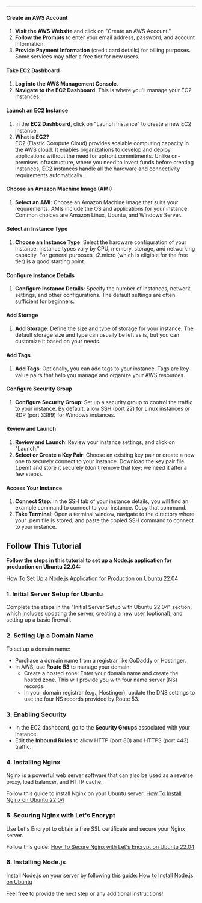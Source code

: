 ---

#### **Create an AWS Account**

1. **Visit the AWS Website** and click on "Create an AWS Account."
2. **Follow the Prompts** to enter your email address, password, and account information.
3. **Provide Payment Information** (credit card details) for billing purposes. Some services may offer a free tier for new users.

#### **Take EC2 Dashboard**

1. **Log into the AWS Management Console**.
2. **Navigate to the EC2 Dashboard**. This is where you'll manage your EC2 instances.

#### **Launch an EC2 Instance**

1. In the **EC2 Dashboard**, click on "Launch Instance" to create a new EC2 instance.
2. **What is EC2?**  
   EC2 (Elastic Compute Cloud) provides scalable computing capacity in the AWS cloud. It enables organizations to develop and deploy applications without the need for upfront commitments. Unlike on-premises infrastructure, where you need to invest funds before creating instances, EC2 instances handle all the hardware and connectivity requirements automatically.

#### **Choose an Amazon Machine Image (AMI)**

1. **Select an AMI**: Choose an Amazon Machine Image that suits your requirements. AMIs include the OS and applications for your instance. Common choices are Amazon Linux, Ubuntu, and Windows Server.

#### **Select an Instance Type**

1. **Choose an Instance Type**: Select the hardware configuration of your instance. Instance types vary by CPU, memory, storage, and networking capacity. For general purposes, t2.micro (which is eligible for the free tier) is a good starting point.

#### **Configure Instance Details**

1. **Configure Instance Details**: Specify the number of instances, network settings, and other configurations. The default settings are often sufficient for beginners.

#### **Add Storage**

1. **Add Storage**: Define the size and type of storage for your instance. The default storage size and type can usually be left as is, but you can customize it based on your needs.

#### **Add Tags**

1. **Add Tags**: Optionally, you can add tags to your instance. Tags are key-value pairs that help you manage and organize your AWS resources.

#### **Configure Security Group**

1. **Configure Security Group**: Set up a security group to control the traffic to your instance. By default, allow SSH (port 22) for Linux instances or RDP (port 3389) for Windows instances.

#### **Review and Launch**

1. **Review and Launch**: Review your instance settings, and click on "Launch."
2. **Select or Create a Key Pair**: Choose an existing key pair or create a new one to securely connect to your instance. Download the key pair file (.pem) and store it securely (don't remove that key; we need it after a few steps).

#### **Access Your Instance**

1. **Connect Step**: In the SSH tab of your instance details, you will find an example command to connect to your instance. Copy that command.
2. **Take Terminal**: Open a terminal window, navigate to the directory where your .pem file is stored, and paste the copied SSH command to connect to your instance.

## Follow This Tutorial

**Follow the steps in this tutorial to set up a Node.js application for production on Ubuntu 22.04:**

[How To Set Up a Node.js Application for Production on Ubuntu 22.04](https://www.digitalocean.com/community/tutorials/how-to-set-up-a-node-js-application-for-production-on-ubuntu-22-04)

### 1. Initial Server Setup for Ubuntu
Complete the steps in the "Initial Server Setup with Ubuntu 22.04" section, which includes updating the server, creating a new user (optional), and setting up a basic firewall.

### 2. Setting Up a Domain Name
To set up a domain name:
- Purchase a domain name from a registrar like GoDaddy or Hostinger.
- In AWS, use **Route 53** to manage your domain:
  - Create a hosted zone: Enter your domain name and create the hosted zone. This will provide you with four name server (NS) records.
  - In your domain registrar (e.g., Hostinger), update the DNS settings to use the four NS records provided by Route 53.

### 3. Enabling Security
- In the EC2 dashboard, go to the **Security Groups** associated with your instance.
- Edit the **Inbound Rules** to allow HTTP (port 80) and HTTPS (port 443) traffic.

### 4. Installing Nginx
Nginx is a powerful web server software that can also be used as a reverse proxy, load balancer, and HTTP cache.

Follow this guide to install Nginx on your Ubuntu server:
[How To Install Nginx on Ubuntu 22.04](https://www.digitalocean.com/community/tutorials/how-to-install-nginx-on-ubuntu-22-04)

### 5. Securing Nginx with Let's Encrypt
Use Let's Encrypt to obtain a free SSL certificate and secure your Nginx server.

Follow this guide:
[How To Secure Nginx with Let's Encrypt on Ubuntu 22.04](https://www.digitalocean.com/community/tutorials/how-to-secure-nginx-with-let-s-encrypt-on-ubuntu-22-04)

### 6. Installing Node.js
Install Node.js on your server by following this guide:
[How to Install Node.js on Ubuntu](https://www.freecodecamp.org/news/how-to-install-node-js-on-ubuntu/#:~:text=After%20installing%20Node%20and%20NPM,Hello%20World%22%20type%20Node%20project.&text=Now%20run%20the%20setup%20with,a%20new%20file%20called%20app)

Feel free to provide the next step or any additional instructions!